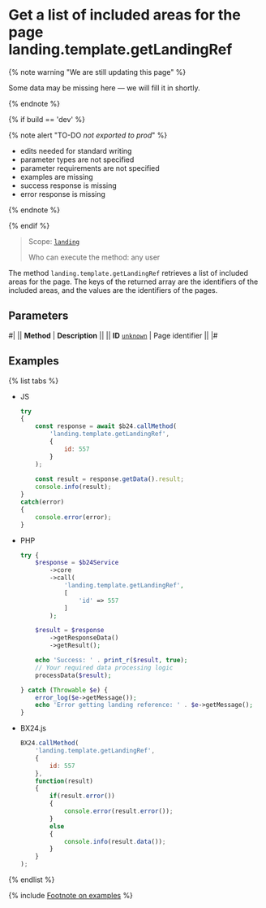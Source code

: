 # Get a list of included areas for the page landing.template.getLandingRef

{% note warning "We are still updating this page" %}

Some data may be missing here — we will fill it in shortly.

{% endnote %}

{% if build == 'dev' %}

{% note alert "TO-DO _not exported to prod_" %}

- edits needed for standard writing
- parameter types are not specified
- parameter requirements are not specified
- examples are missing
- success response is missing
- error response is missing

{% endnote %}

{% endif %}

> Scope: [`landing`](../../scopes/permissions.md)
>
> Who can execute the method: any user

The method `landing.template.getLandingRef` retrieves a list of included areas for the page. The keys of the returned array are the identifiers of the included areas, and the values are the identifiers of the pages.

## Parameters

#|
|| **Method** | **Description** ||
|| **ID**
[`unknown`](../../data-types.md) | Page identifier ||
|#

## Examples

{% list tabs %}

- JS

    ```js
    try
    {
    	const response = await $b24.callMethod(
    		'landing.template.getLandingRef',
    		{
    			id: 557
    		}
    	);
    	
    	const result = response.getData().result;
    	console.info(result);
    }
    catch(error)
    {
    	console.error(error);
    }
    ```

- PHP

    ```php
    try {
        $response = $b24Service
            ->core
            ->call(
                'landing.template.getLandingRef',
                [
                    'id' => 557
                ]
            );
    
        $result = $response
            ->getResponseData()
            ->getResult();
    
        echo 'Success: ' . print_r($result, true);
        // Your required data processing logic
        processData($result);
    
    } catch (Throwable $e) {
        error_log($e->getMessage());
        echo 'Error getting landing reference: ' . $e->getMessage();
    }
    ```

- BX24.js

    ```js
    BX24.callMethod(
        'landing.template.getLandingRef',
        {
            id: 557
        },
        function(result)
        {
            if(result.error())
            {
                console.error(result.error());
            }
            else
            {
                console.info(result.data());
            }
        }
    );
    ```

{% endlist %}

{% include [Footnote on examples](../../../_includes/examples.md) %}